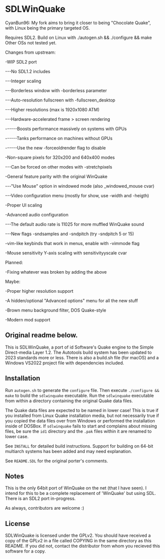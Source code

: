 SDLWinQuake
==============================

CyanBun96: My fork aims to bring it closer to being "Chocolate Quake", with Linux being the primary targeted OS.

Requires SDL2.
Build on Linux with ./autogen.sh && ./configure && make
Other OSs not tested yet.


Changes from upstream:


-WIP SDL2 port

---No SDL1.2 includes

---Integer scaling

---Borderless window with -borderless parameter

---Auto-resolution fullscreen with -fullscreen_desktop

---Higher resolutions (max is 1920x1080 ATM)

---Hardware-accelerated frame > screen rendering

------Boosts performance massively on systems with GPUs

------Tanks performance on machines without GPUs

------Use the new -forceoldrender flag to disable


-Non-square pixels for 320x200 and 640x400 modes

---Can be forced on other modes with -stretchpixels


-General feature parity with the original WinQuake

---"Use Mouse" option in windowed mode (also _windowed_mouse cvar)

---Video configuration menu (mostly for show, use -width and -heigth)


-Proper UI scaling


-Advanced audio configuration

---The default audio rate is 11025 for more muffled WinQuake sound

---New flags -sndsamples and -sndpitch (try -sndpitch 5 or 15)


-vim-like keybinds that work in menus, enable with -vimmode flag


-Mouse sensitivity Y-axis scaling with sensitivityyscale cvar


Planned:

-Fixing whatever was broken by adding the above


Maybe:

-Proper higher resolution support

-A hidden/optional "Advanced options" menu for all the new stuff

-Brown menu background filter, DOS Quake-style

-Modern mod support

Original readme below.
------------

This is SDLWinQuake, a port of id Software's Quake engine to the Simple Direct-media Layer 1.2.  The Autotools build system has been updated to 2023 standards more or less.  There is also a build.sh file (for macOS) and a Windows VS2022 project file with dependencies included.

Installation
------------

Run `autogen.sh` to generate the `configure` file. Then execute `./configure && make` to build the `sdlwinquake` executable. Run the `sdlwinquake` executable from within a directory containing the original Quake data files.

The Quake data files are expected to be named in lower case! This is true if you installed from Linux Quake installation media, but not necessarily true if you copied the data files over from Windows or performed the installation inside of DOSBox. If `sdlwinquake` fails to start and complains about missing files, be sure the `id1` directory and the `.pak` files within it are renamed to lower case.

See `INSTALL` for detailed build instructions. Support for building on 64-bit multiarch systems has been added and may need explanation.

See `README.SDL` for the original porter's comments.

Notes
-----

This is the only 64bit port of WinQuake on the net (that I have seen).  I intend for this to be a complete replacement of 'WinQuake' but using SDL.  There is an SDL2 port in-progress.

As always, contributors are welcome :)

License
-------

SDLWinQuake is licensed under the GPLv2.  You should have received a copy of the GPLv2 in a file called COPYING in the same directory as this README.  If you did not, contact the distributor from whom you recieved this software for a copy.
